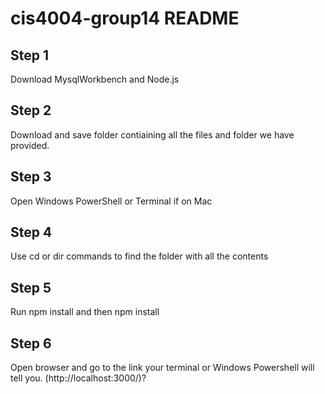 # cis4004-group14 README

## Step 1
Download MysqlWorkbench and Node.js

## Step 2
Download and save folder contiaining all the files and folder we have provided.

## Step 3
Open Windows PowerShell or Terminal if on Mac

## Step 4
Use cd or dir commands to find the folder with all the contents

## Step 5
Run npm install and then npm install

## Step 6 
Open browser and go to the link your terminal or Windows Powershell will tell you. (http://localhost:3000/)?





